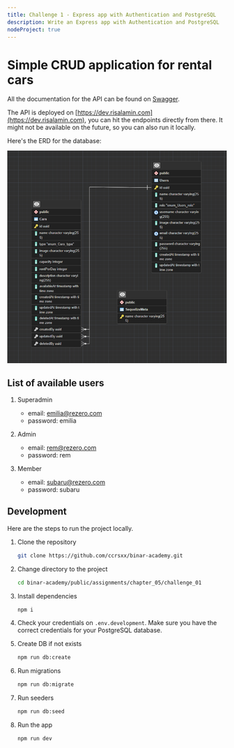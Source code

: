 ```yaml
---
title: Challenge 1 - Express app with Authentication and PostgreSQL
description: Write an Express app with Authentication and PostgreSQL
nodeProject: true
---
```


# Simple CRUD application for rental cars

All the documentation for the API can be found on [Swagger](https://dev.risalamin.com/docs).

The API is deployed on [https://dev.risalamin.com](https://dev.risalamin.com), you can hit the endpoints directly from there. It might not be available on the future, so you can also run it locally.

Here's the ERD for the database:

<p align='center'>
  <img src='./.github/assets/erd.png' />
</p>

## List of available users

1. Superadmin

   - email: emilia@rezero.com
   - password: emilia

1. Admin

   - email: rem@rezero.com
   - password: rem

1. Member

   - email: subaru@rezero.com
   - password: subaru

## Development

Here are the steps to run the project locally.

1. Clone the repository

   ```bash
   git clone https://github.com/ccrsxx/binar-academy.git
   ```

1. Change directory to the project

   ```bash
   cd binar-academy/public/assignments/chapter_05/challenge_01
   ```

1. Install dependencies

   ```bash
   npm i
   ```

1. Check your credentials on `.env.development`. Make sure you have the correct credentials for your PostgreSQL database.

1. Create DB if not exists

   ```bash
   npm run db:create
   ```

1. Run migrations

   ```bash
   npm run db:migrate
   ```

1. Run seeders

   ```bash
   npm run db:seed
   ```

1. Run the app

   ```bash
   npm run dev
   ```
